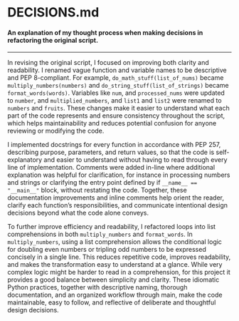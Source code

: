 # DECISIONS.md

#### An explanation of my thought process when making decisions in refactoring the original script.

----------

In revising the original script, I focused on improving both clarity and readability. I renamed vague function and variable names to be descriptive and PEP 8-compliant. For example, `do_math_stuff(list_of_nums)` became `multiply_numbers(numbers)` and `do_string_stuff(list_of_strings)` became `format_words(words)`. Variables like `num`, and `processed_nums` were updated to `number`, and `multiplied_numbers`, and `list1` and `list2` were renamed to `numbers` and `fruits`. These changes make it easier to understand what each part of the code represents and ensure consistency throughout the script, which helps maintainability and reduces potential confusion for anyone reviewing or modifying the code.

I implemented docstrings for every function in accordance with PEP 257, describing purpose, parameters, and return values, so that the code is self-explanatory and easier to understand without having to read through every line of implementation. Comments were added in-line where additional explanation was helpful for clarification, for instance in processing numbers and strings or clarifying the entry point defined by if `__name__ == "__main__"` block, without restating the code. Together, these documentation improvements and inline comments help orient the reader, clarify each function’s responsibilities, and communicate intentional design decisions beyond what the code alone conveys.

To further improve efficiency and readability, I refactored loops into list comprehensions in both `multiply_numbers` and `format_words`. In `multiply_numbers`, using a list comprehension allows the conditional logic for doubling even numbers or tripling odd numbers to be expressed concisely in a single line. This reduces repetitive code, improves readability, and makes the transformation easy to understand at a glance. While very complex logic might be harder to read in a comprehension, for this project it provides a good balance between simplicity and clarity. These idiomatic Python practices, together with descriptive naming, thorough documentation, and an organized workflow through main, make the code maintainable, easy to follow, and reflective of deliberate and thoughtful design decisions.